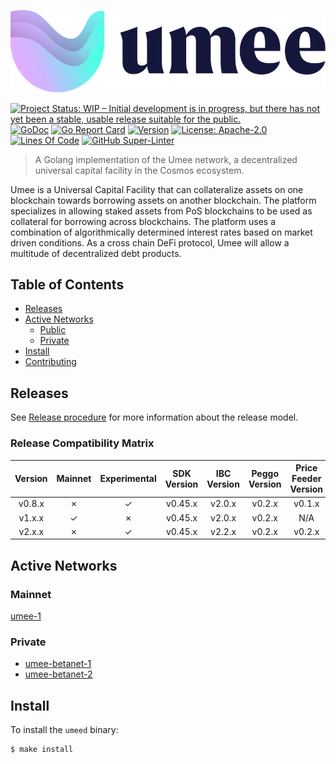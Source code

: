 <!-- markdownlint-disable MD041 -->
<!-- markdownlint-disable MD013 -->

![Logo!](assets/umee-logo.png)

[![Project Status: WIP – Initial development is in progress, but there has not yet been a stable, usable release suitable for the public.](https://img.shields.io/badge/repo%20status-WIP-yellow.svg?style=flat-square)](https://www.repostatus.org/#wip)
[![GoDoc](https://img.shields.io/badge/godoc-reference-blue?style=flat-square&logo=go)](https://godoc.org/github.com/umee-network/umee)
[![Go Report Card](https://goreportcard.com/badge/github.com/umee-network/umee?style=flat-square)](https://goreportcard.com/report/github.com/umee-network/umee)
[![Version](https://img.shields.io/github/tag/umee-network/umee.svg?style=flat-square)](https://github.com/umee-network/umee/releases/latest)
[![License: Apache-2.0](https://img.shields.io/github/license/umee-network/umee.svg?style=flat-square)](https://github.com/umee-network/umee/blob/main/LICENSE)
[![Lines Of Code](https://img.shields.io/tokei/lines/github/umee-network/umee?style=flat-square)](https://github.com/umee-network/umee)
[![GitHub Super-Linter](https://img.shields.io/github/workflow/status/umee-network/umee/Lint?style=flat-square&label=Lint)](https://github.com/marketplace/actions/super-linter)

> A Golang implementation of the Umee network, a decentralized universal capital
> facility in the Cosmos ecosystem.

Umee is a Universal Capital Facility that can collateralize assets on one blockchain
towards borrowing assets on another blockchain. The platform specializes in
allowing staked assets from PoS blockchains to be used as collateral for borrowing
across blockchains. The platform uses a combination of algorithmically determined
interest rates based on market driven conditions. As a cross chain DeFi protocol,
Umee will allow a multitude of decentralized debt products.

## Table of Contents

- [Releases](#releases)
- [Active Networks](#active-networks)
  - [Public](#public)
  - [Private](#private)
- [Install](#install)
- [Contributing](CONTRIBUTING.md)

## Releases

See [Release procedure](CONTRIBUTING.md#release-procedure) for more information about the release model.

### Release Compatibility Matrix

| Version | Mainnet | Experimental | SDK Version | IBC Version | Peggo Version | Price Feeder Version |
| :-----: | :-----: | :----------: | :---------: | :---------: | :-----------: | :------------------: |
| v0.8.x  |    ✗    |      ✓       |   v0.45.x   |   v2.0.x    |    v0.2.x     |        v0.1.x        |
| v1.x.x  |    ✓    |      ✗       |   v0.45.x   |   v2.0.x    |    v0.2.x     |         N/A          |
| v2.x.x  |    ✗    |      ✓       |   v0.45.x   |   v2.2.x    |    v0.2.x     |        v0.2.x        |

## Active Networks

### Mainnet

[umee-1](networks/umee-1)

### Private

- [umee-betanet-1](networks/umee-betanet-1)
- [umee-betanet-2](networks/umee-betanet-2)

## Install

To install the `umeed` binary:

```shell
$ make install
```
